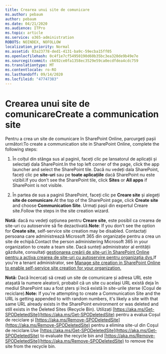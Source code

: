 ```yaml
---
title: Crearea unui site de comunicare
ms.author: pebaum
author: pebaum
ms.date: 04/21/2020
ms.audience: ITPro
ms.topic: article
ms.service: o365-administration
ROBOTS: NOINDEX, NOFOLLOW
localization_priority: Normal
ms.assetid: 03a23778-ded1-4131-ba9c-59ecba15ff05
ms.openlocfilehash: 0c4f1e7cf54950190d60b35bc3ea320de9b49e7e
ms.sourcegitcommit: c6692ce0fa1358ec3529e59ca0ecdfdea4cdc759
ms.translationtype: MT
ms.contentlocale: ro-RO
ms.lasthandoff: 09/14/2020
ms.locfileid: "47747383"
---
```

# <a name="create-a-communication-site"></a><span data-ttu-id="ba49a-102">Crearea unui site de comunicare</span><span class="sxs-lookup"><span data-stu-id="ba49a-102">Create a communication site</span></span>

<span data-ttu-id="ba49a-103">Pentru a crea un site de comunicare în SharePoint Online, parcurgeți pașii următori:</span><span class="sxs-lookup"><span data-stu-id="ba49a-103">To create a communication site in SharePoint Online, complete the following steps:</span></span> 
  
1. <span data-ttu-id="ba49a-104">În colțul din stânga sus al paginii, faceți clic pe lansatorul de aplicații și selectați dala SharePoint.</span><span class="sxs-lookup"><span data-stu-id="ba49a-104">In the top left corner of the page, click the app launcher and select the SharePoint tile.</span></span> <span data-ttu-id="ba49a-105">Dacă nu vedeți dala SharePoint, faceți clic pe **site-uri** sau pe **toate aplicațiile** dacă SharePoint nu este vizibil.</span><span class="sxs-lookup"><span data-stu-id="ba49a-105">If you don't see the SharePoint tile, click **Sites** or **All apps** if SharePoint is not visible.</span></span> 
    
2. <span data-ttu-id="ba49a-106">În partea de sus a paginii SharePoint, faceți clic pe **Creare site** și alegeți **site de comunicare**.</span><span class="sxs-lookup"><span data-stu-id="ba49a-106">At the top of the SharePoint page, click **Create site** and choose **Communication Site**.</span></span> <span data-ttu-id="ba49a-107">Urmați pașii din expertul Creare site.</span><span class="sxs-lookup"><span data-stu-id="ba49a-107">Follow the steps in the site creation wizard.</span></span> 
    
 <span data-ttu-id="ba49a-108">**Notă**: dacă nu vedeți opțiunea pentru **Creare site**, este posibil ca crearea de site-uri cu autoservire să fie dezactivată.</span><span class="sxs-lookup"><span data-stu-id="ba49a-108">**Note**: If you don't see the option for **Create site**, self-service site creation may be disabled.</span></span> <span data-ttu-id="ba49a-109">Contactați persoana care administrează Microsoft 365 din organizație pentru a crea un site de echipă.</span><span class="sxs-lookup"><span data-stu-id="ba49a-109">Contact the person administering Microsoft 365 in your organization to create a team site.</span></span> <span data-ttu-id="ba49a-110">Dacă sunteți administrator al entității găzduite, consultați [gestionarea creării de site-uri în SharePoint Online pentru a activa crearea de site-uri cu autoservire pentru organizația dvs.](https://go.microsoft.com/fwlink/?linkid=2018780)</span><span class="sxs-lookup"><span data-stu-id="ba49a-110">If you're a tenant administrator, see [Manage site creation in SharePoint Online to enable self-service site creation for your organization.](https://go.microsoft.com/fwlink/?linkid=2018780)</span></span>
  
 <span data-ttu-id="ba49a-111">**Notă:** Dacă încercați să creați un site de comunicare și adresa URL este atașată la numere aleatorii, probabil că un site cu același URL există deja în mediul SharePoint sau a fost șters și încă există în site-urile șterse (Coșul de reciclare).</span><span class="sxs-lookup"><span data-stu-id="ba49a-111">**Note:** If you're attempting to create a Communication Site and the URL is getting appended to with random numbers, it's likely a site with that same URL already exists in the SharePoint environment or was deleted and still exists in the Deleted Sites (Recycle Bin).</span></span> <span data-ttu-id="ba49a-112">Utilizați [https://aka.ms/Get-SPODeletedSite](https://aka.ms/Get-SPODeletedSite) pentru a evalua Coșul de reciclare și [https://aka.ms/Remove-SPODeletedSite](https://aka.ms/Remove-SPODeletedSite) pentru a elimina site-ul din Coșul de reciclare.</span><span class="sxs-lookup"><span data-stu-id="ba49a-112">Use [https://aka.ms/Get-SPODeletedSite](https://aka.ms/Get-SPODeletedSite) to evaluate the recycle bin and [https://aka.ms/Remove-SPODeletedSite](https://aka.ms/Remove-SPODeletedSite) to remove the site from the recycle bin.</span></span> 
  

